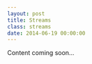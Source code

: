 ```yaml
---
layout: post
title: Streams
class: streams
date: 2014-06-19 00:00:00
---
```


Content coming soon&hellip;
